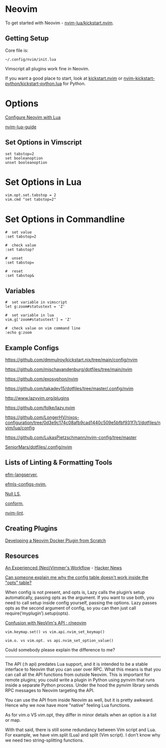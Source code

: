 # Neovim

To get started with Neovim - [nvim-lua/kickstart.nvim](https://github.com/nvim-lua/kickstart.nvim).

## Getting Setup

Core file is:

```
~/.config/nvim/init.lua
```

Vimscript all plugins work fine in Neovim.

If you want a good place to start, look at [kickstart.nvim](https://github.com/nvim-lua/kickstart.nvim) or [nvim-kickstart-python/kickstart-python.lua](https://github.com/chrisgrieser/nvim-kickstart-python/blob/main/kickstart-python.lua) for Python.

# Options

[Configure Neovim with Lua](https://vonheikemen.github.io/devlog/tools/configuring-neovim-using-lua/)

[nvim-lua-guide](https://github.com/nanotee/nvim-lua-guide)

## Set Options in Vimscript

```
set tabstop=2
set booleanoption
unset booleanoption
```

# Set Options in Lua

```
vim.opt.set.tabstop = 2
vim.cmd "set tabstop=2"
```

# Set Options in Commandline

```
#  set value
:set tabstop=2

#  check value
:set tabstop?

#  unset
:set tabstop=

#  reset
:set tabstop&
```

## Variables

```
#  set variable in vimscript
let g:zoom#statustext = 'Z'

#  set variable in lua
vim.g['zoom#statustext'] = 'Z'

#  check value on vim command line
:echo g:zoom
```

## Example Configs

https://github.com/dmmulroy/kickstart.nix/tree/main/config/nvim

https://github.com/mischavandenburg/dotfiles/tree/main/nvim

https://github.com/exosyphon/nvim

https://github.com/takadev15/dotfiles/tree/master/.config/nvim

http://www.lazyvim.org/plugins

https://github.com/folke/lazy.nvim

https://github.com/LongerHV/nixos-configuration/tree/0d3e9c174c08afb9cad1440c509e5bfbf931f7c1/dotfiles/nvim/lua/config

https://github.com/LukasPietzschmann/nvim-config/tree/master

[SeniorMars/dotfiles/.config/nvim](https://github.com/SeniorMars/dotfiles/tree/master/.config/nvim)

## Lists of Linting & Formatting Tools

[efm-langserver](https://github.com/mattn/efm-langserver),

[efmls-configs-nvim](https://github.com/creativenull/efmls-configs-nvim/blob/main/supported-linters-and-formatters.md),

[Null LS](https://github.com/jose-elias-alvarez/null-ls.nvim/blob/main/doc/BUILTINS.md),

[conform](https://github.com/stevearc/conform.nvim#formatters),

[nvim-lint](https://github.com/mfussenegger/nvim-lint#available-linters).

## Creating Plugins

[Developing a Neovim Docker Plugin from Scratch](https://www.youtube.com/watch?v=HXABdG3xJW4)

## Resources

[An Experienced (Neo)Vimmer's Workflow](https://seniormars.com/posts/neovim-workflow/) - [Hacker News](https://news.ycombinator.com/item?id=40798723)

[Can someone explain me why the config table doesn't work inside the "opts" table?](https://www.reddit.com/r/neovim/comments/1barpx5/whichkeynvim_can_someone_explain_me_why_the/?share_id=ExbL8Hb7xuIJ0DUdEfUp_&utm_name=androidcss)

When config is not present, and opts is, Lazy calls the plugin’s setup automatically, passing opts as the argument. If you want to use both, you need to call setup inside config yourself, passing the options. Lazy passes opts as the second argument of config, so you can then just call require(‘myplugin’).setup(opts). 

[Confusion with NeoVim's API : r/neovim](https://www.reddit.com/r/neovim/comments/1b9zg0z/confusion_with_neovims_api/?share_id=9ecGfoQYp3MIA2d2rkYk1&utm_name=androidcss)

    vim.keymap.set() vs vim.api.nvim_set_keymap()

    vim.o. vs vim.opt. vs api.nvim_set_option_value()

Could somebody please explain the difference to me? 

---

The API (:h api) predates Lua support, and it is intended to be a stable interface to Neovim that you can user over RPC. What this means is that you can call all the API functions from outside Neovim. This is important for remote plugins; you could write a plugin in Python using pynvim that runs inside a separate Python process. Under the hood the pynvim library sends RPC messages to Neovim targeting the API.

You can use the API from inside Neovim as well, but it is pretty awkward. Hence why we now have more "native" feeling Lua functions.

As for vim.o VS vim.opt, they differ in minor details when an option is a list or map.

With that said, there is still some redundancy between Vim script and Lua. For example, we have vim.split (Lua) and split (Vim script). I don't know why we need two string-splitting functions.
